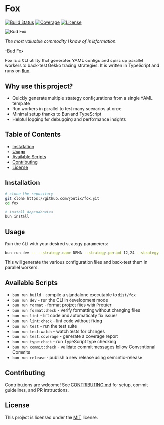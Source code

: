 # Fox

[![Build Status](https://img.shields.io/github/actions/workflow/status/youtix/fox/ci.yml?branch=main)](https://github.com/youtix/fox/actions/workflows/ci.yml)
[![Coverage](https://img.shields.io/badge/coverage-80%25-brightgreen.svg)](https://github.com/youtix/fox/actions/workflows/ci.yml)
[![License](https://img.shields.io/badge/license-MIT-blue.svg)](LICENSE)

![Bud Fox](https://github.com/user-attachments/assets/bf70231b-81ad-4c0f-a272-51a63928c1c3)

_The most valuable commodity I know of is information._

-Bud Fox

Fox is a CLI utility that generates YAML configs and spins up parallel workers to back-test Gekko trading strategies. It is written in TypeScript and runs on [Bun](https://bun.sh/).

## Why use this project?

- Quickly generate multiple strategy configurations from a single YAML template
- Run workers in parallel to test many scenarios at once
- Minimal setup thanks to Bun and TypeScript
- Helpful logging for debugging and performance insights

## Table of Contents

- [Installation](#installation)
- [Usage](#usage)
- [Available Scripts](#available-scripts)
- [Contributing](#contributing)
- [License](#license)

## Installation

```bash
# clone the repository
git clone https://github.com/youtix/fox.git
cd fox

# install dependencies
bun install
```

## Usage

Run the CLI with your desired strategy parameters:

```bash
bun run dev -- --strategy.name DEMA --strategy.period 12,24 --strategy.thresholds.up 25,30
```

This will generate the various configuration files and back-test them in parallel workers.

## Available Scripts

- `bun run build` - compile a standalone executable to `dist/fox`
- `bun run dev` - run the CLI in development mode
- `bun run format` - format project files with Prettier
- `bun run format:check` - verify formatting without changing files
- `bun run lint` - lint code and automatically fix issues
- `bun run lint:check` - lint code without fixing
- `bun run test` - run the test suite
- `bun run test:watch` - watch tests for changes
- `bun run test:coverage` - generate a coverage report
- `bun run type:check` - run TypeScript type checking
- `bun run commit:check` - validate commit messages follow Conventional Commits
- `bun run release` - publish a new release using semantic-release

## Contributing

Contributions are welcome! See [CONTRIBUTING.md](CONTRIBUTING.md) for setup, commit guidelines, and PR instructions.

## License

This project is licensed under the [MIT](LICENSE) license.
